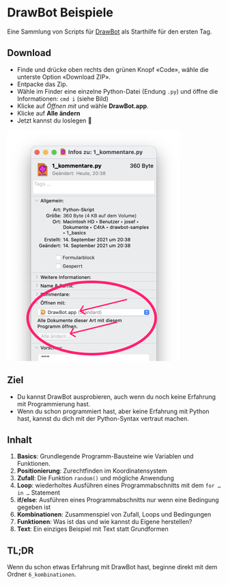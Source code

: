 # DrawBot Beispiele

Eine Sammlung von Scripts für [DrawBot](https://drawbot.com) als Starthilfe für den ersten Tag.

## Download

- Finde und drücke oben rechts den grünen Knopf «Code», wähle die unterste Option «Download ZIP».
- Entpacke das Zip.
- Wähle im Finder eine einzelne Python-Datei (Endung `.py`) und öffne die Informationen: `cmd i` (siehe Bild)
- Klicke auf *Öffnen mit* und wähle **DrawBot.app**.
- Klicke auf **Alle ändern**
- Jetzt kannst du loslegen 🚀

![File Info Window](img/filetype.png)

## Ziel

- Du kannst DrawBot ausprobieren, auch wenn du noch keine Erfahrung mit Programmierung hast.
- Wenn du schon programmiert hast, aber keine Erfahrung mit Python hast, kannst du dich mit der Python-Syntax vertraut machen.

## Inhalt

1. **Basics**: Grundlegende Programm-Bausteine wie Variablen und Funktionen.
2. **Positionierung**: Zurechtfinden im Koordinatensystem
3. **Zufall**: Die Funktion `random()` und mögliche Anwendung
4. **Loop**: wiederholtes Ausführen eines Programmabschnitts mit dem `for … in …` Statement
5. **if/else**: Ausführen eines Programmabschnitts nur wenn eine Bedingung gegeben ist
6. **Kombinationen**: Zusammenspiel von Zufall, Loops und Bedingungen
7. **Funktionen**: Was ist das und wie kannst du Eigene herstellen?
8. **Text**: Ein einziges Beispiel mit Text statt Grundformen

## TL;DR

Wenn du schon etwas Erfahrung mit DrawBot hast,  beginne direkt mit dem Ordner `6_kombinationen`.